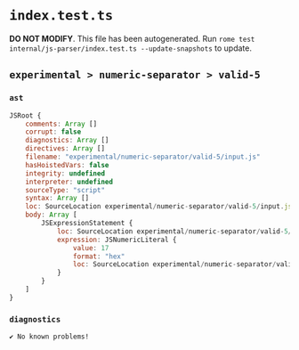 # `index.test.ts`

**DO NOT MODIFY**. This file has been autogenerated. Run `rome test internal/js-parser/index.test.ts --update-snapshots` to update.

## `experimental > numeric-separator > valid-5`

### `ast`

```javascript
JSRoot {
	comments: Array []
	corrupt: false
	diagnostics: Array []
	directives: Array []
	filename: "experimental/numeric-separator/valid-5/input.js"
	hasHoistedVars: false
	integrity: undefined
	interpreter: undefined
	sourceType: "script"
	syntax: Array []
	loc: SourceLocation experimental/numeric-separator/valid-5/input.js 1:0-1:5
	body: Array [
		JSExpressionStatement {
			loc: SourceLocation experimental/numeric-separator/valid-5/input.js 1:0-1:5
			expression: JSNumericLiteral {
				value: 17
				format: "hex"
				loc: SourceLocation experimental/numeric-separator/valid-5/input.js 1:0-1:5
			}
		}
	]
}
```

### `diagnostics`

```
✔ No known problems!

```
